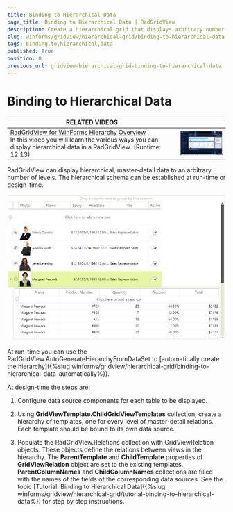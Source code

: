 ```yaml
---
title: Binding to Hierarchical Data
page_title: Binding to Hierarchical Data | RadGridView
description: Create a hierarchical grid that displays arbitrary number of child levels.
slug: winforms/gridview/hierarchical-grid/binding-to-hierarchical-data
tags: binding,to,hierarchical,data
published: True
position: 0
previous_url: gridview-hierarchical-grid-binding-to-hierarchical-data
---
```


# Binding to Hierarchical Data


| RELATED VIDEOS |  |
| ------ | ------ |
|[RadGridView for WinForms Hierarchy Overview](http://tv.telerik.com/watch/winforms/radgrid/radgridview-winforms-hierarchy-overview)<br>In this video you will learn the various ways you can display hierarchical data in a RadGridView. (Runtime: 12:13)|![gridview-hierarchical-grid-binding-to-hierarchical-data 001](images/gridview-hierarchical-grid-binding-to-hierarchical-data001.png)|

RadGridView can display hierarchical, master-detail data to an arbitrary number of levels. The hierarchical schema can be established at run-time or design-time.

![gridview-hierarchical-grid-binding-to-hierarchical-data 002](images/gridview-hierarchical-grid-binding-to-hierarchical-data002.png)

At run-time you can use the RadGridView.AutoGenerateHierarchyFromDataSet to [automatically create the hierarchy]({%slug winforms/gridview/hierarchical-grid/binding-to-hierarchical-data-automatically%}).

At design-time the steps are:

1. Configure data source components for each table to be displayed.

1. Using __GridViewTemplate.ChildGridViewTemplates__ collection, create a hierarchy of templates, one for every level of master-detail relations. Each template should be bound to its own data source.

1. Populate the RadGridView.Relations collection with GridViewRelation objects. These objects define the relations between views in the hierarchy. The __ParentTemplate__ and __ChildTemplate__ properties of __GridViewRelation__ object are set to the existing templates. __ParentColumnNames__ and __ChildColumnNames__ collections are filled with the names of the fields of the corresponding data sources. See the topic [Tutorial: Binding to Hierarchical Data]({%slug winforms/gridview/hierarchical-grid/tutorial-binding-to-hierarchical-data%}) for step by step instructions.
             
